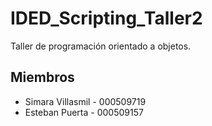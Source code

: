 # IDED_Scripting_Taller2
Taller de programación orientado a objetos.

## Miembros
- Simara Villasmil - 000509719
- Esteban Puerta - 000509157
